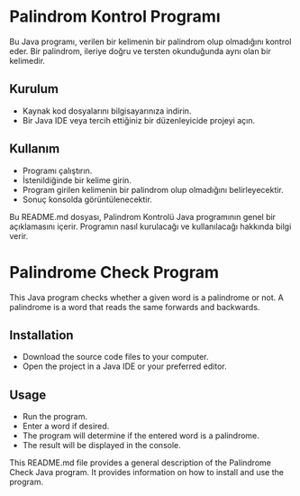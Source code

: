 # Palindrom Kontrol Programı

Bu Java programı, verilen bir kelimenin bir palindrom olup olmadığını kontrol eder. Bir palindrom, ileriye doğru ve tersten okunduğunda aynı olan bir kelimedir.

## Kurulum

- Kaynak kod dosyalarını bilgisayarınıza indirin.
- Bir Java IDE veya tercih ettiğiniz bir düzenleyicide projeyi açın.

## Kullanım

- Programı çalıştırın.
- İstenildiğinde bir kelime girin.
- Program girilen kelimenin bir palindrom olup olmadığını belirleyecektir.
- Sonuç konsolda görüntülenecektir.

Bu README.md dosyası, Palindrom Kontrolü Java programının genel bir açıklamasını içerir. Programın nasıl kurulacağı ve kullanılacağı hakkında bilgi verir.

# Palindrome Check Program

This Java program checks whether a given word is a palindrome or not. A palindrome is a word that reads the same forwards and backwards.

## Installation

- Download the source code files to your computer.
- Open the project in a Java IDE or your preferred editor.

## Usage

- Run the program.
- Enter a word if desired.
- The program will determine if the entered word is a palindrome.
- The result will be displayed in the console.

This README.md file provides a general description of the Palindrome Check Java program. It provides information on how to install and use the program.

